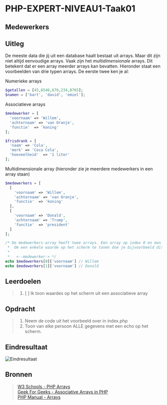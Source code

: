 # PHP-EXPERT-NIVEAU1-Taak01

## Medewerkers

## Uitleg

De meeste data die jij uit een database haalt bestaat uit arrays. Maar dit zijn niet altijd eenvoudige arrays. Vaak zijn het _multidimensionale_ arrays. Dit betekent dat er een array meerder arrays kan bevatten. Hieronder staat een voorbeelden van drie typen arrays. De eerste twee ken je al:

Numerieke arrays

```php
$getallen = [45,6546,676,234,8765];
$namen = ['bart', 'david', 'emiel'];
```

Associatieve arrays

```php
$medewerker = [
  'voornaam' => 'Willem',
  'achternaam' => 'van Oranje',
  'functie'  => 'koning'
];

$frisdrank = [
  'naam' => 'Cola',
  'merk' => 'Coca Cola',
  'hoeveelheid'  => '1 liter'
];
```

Multidimensionale array
(hieronder zie je meerdere medewerkers in een array staan)

```php
$medewerkers = [
  [
    'voornaam' => 'Willem',
    'achternaam' => 'van Oranje',
    'functie'  => 'koning'
  ],
  [
    'voornaam' => 'Donald',
    'achternaam' => 'Trump',
    'functie'  => 'president'
  ]
];

/* De medewerkers-array heeft twee arrays. Een array op index 0 en een array op index 1
 *  Om een enkele waarde op het scherm te tonen doe je bijvoorbeeld dit.
 *
 *   <--medewerker-> */
echo $medewerkers[0]['voornaam'] // Willem
echo $medewerkers[1]['voornaam'] // Donald

```

## Leerdoelen

> 1. [ ] Ik toon waardes op het scherm uit een associatieve array

## Opdracht

> 1. Neem de code uit het voorbeeld over in index.php
> 2. Toon van elke persoon ALLE gegevens met een echo op het scherm.

## Eindresultaat

![Eindresultaat](https://github.com/ROC-van-Amsterdam-College-Amstelland/PHP-EXPERT/blob/master/1-Arrays/taak01/images/resultaat.png?raw=true)

## Bronnen

> [W3 Schools - PHP Arrays](https://www.w3schools.com/php/php_arrays_associative.asp)  
> [Geek For Geeks - Associative Arrays in PHP](https://www.geeksforgeeks.org/associative-arrays-in-php/)  
> [PHP Manual - Arrays](https://www.php.net/manual/en/language.types.array.php)
